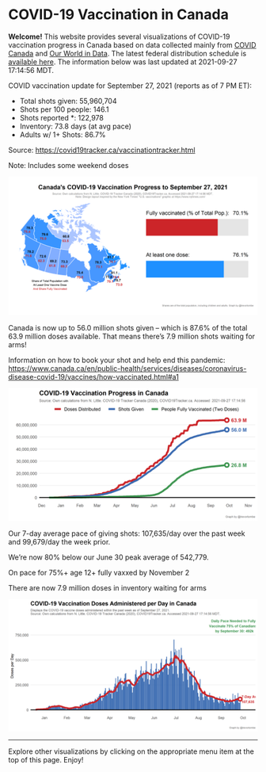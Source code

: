 COVID-19 Vaccination in Canada
==============================

**Welcome!** This website provides several visualizations of COVID-19
vaccination progress in Canada based on data collected mainly from
[COVID Canada](https://covid19tracker.ca/vaccinationtracker.html) and
[Our World in Data](https://ourworldindata.org/covid-vaccinations). The
latest federal distribution schedule is [available
here](https://www.canada.ca/en/public-health/services/diseases/2019-novel-coronavirus-infection/prevention-risks/covid-19-vaccine-treatment/vaccine-rollout.html).
The information below was last updated at 2021-09-27 17:14:56 MDT.

COVID vaccination update for September 27, 2021 (reports as of 7 PM ET):

-   Total shots given: 55,960,704
-   Shots per 100 people: 146.1
-   Shots reported \*: 122,978
-   Inventory: 73.8 days (at avg pace)
-   Adults w/ 1+ Shots: 86.7%

Source:
<a href="https://covid19tracker.ca/vaccinationtracker.html" class="uri">https://covid19tracker.ca/vaccinationtracker.html</a>

Note: Includes some weekend doses

![](Plots/plot_main.png)

Canada is now up to 56.0 million shots given – which is 87.6% of the
total 63.9 million doses available. That means there’s 7.9 million shots
waiting for arms!

Information on how to book your shot and help end this pandemic:
<a href="https://www.canada.ca/en/public-health/services/diseases/coronavirus-disease-covid-19/vaccines/how-vaccinated.html#a1" class="uri">https://www.canada.ca/en/public-health/services/diseases/coronavirus-disease-covid-19/vaccines/how-vaccinated.html#a1</a>

![](Plots/plot_total.png)

Our 7-day average pace of giving shots: 107,635/day over the past week
and 99,679/day the week prior.

We’re now 80% below our June 30 peak average of 542,779.

On pace for 75%+ age 12+ fully vaxxed by November 2

There are now 7.9 million doses in inventory waiting for arms

![](Plots/pace_national.png)

------------------------------------------------------------------------

Explore other visualizations by clicking on the appropriate menu item at
the top of this page. Enjoy!
